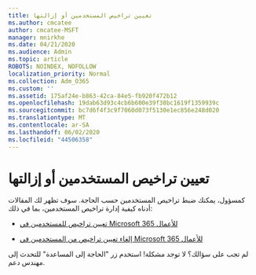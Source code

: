 ```yaml
---
title: تعيين تراخيص المستخدمين أو إزالتها
ms.author: cmcatee
author: cmcatee-MSFT
manager: mnirkhe
ms.date: 04/21/2020
ms.audience: Admin
ms.topic: article
ROBOTS: NOINDEX, NOFOLLOW
localization_priority: Normal
ms.collection: Adm_O365
ms.custom: ''
ms.assetid: 175af24e-b863-42ca-84e5-fb920f472b12
ms.openlocfilehash: 19dab63d93c4cb6b600e39f38bc1619f1359939c
ms.sourcegitcommit: bc7d6f4f3c9f7060d073f5130e1ec856e248d020
ms.translationtype: MT
ms.contentlocale: ar-SA
ms.lasthandoff: 06/02/2020
ms.locfileid: "44506358"
---
```

# <a name="assign-or-remove-users-licenses"></a>تعيين تراخيص المستخدمين أو إزالتها

كمسؤول، يمكنك ضبط تراخيص المستخدمين حسب الحاجة. سوف تظهر لك المقالات أدناه كيفية إدارة تراخيص المستخدمين، بما في ذلك:
  
- [تعيين تراخيص للمستخدمين في Microsoft 365 للأعمال](https://docs.microsoft.com/microsoft-365/admin/subscriptions-and-billing/assign-licenses-to-users)

- [إلغاء تعيين تراخيص من المستخدمين في Microsoft 365 للأعمال](https://docs.microsoft.com/microsoft-365/admin/subscriptions-and-billing/remove-licenses-from-users)

لم تجب على سؤالك؟ لا توجد مشكلة! استخدم زر "الحاجة إلى المساعدة" للتحدث إلى مهندس دعم.